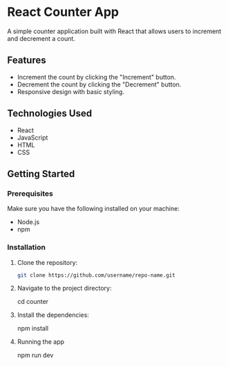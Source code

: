# React Counter App

A simple counter application built with React that allows users to increment and decrement a count.

## Features

- Increment the count by clicking the "Increment" button.
- Decrement the count by clicking the "Decrement" button.
- Responsive design with basic styling.

## Technologies Used

- React
- JavaScript
- HTML
- CSS

## Getting Started

### Prerequisites

Make sure you have the following installed on your machine:

- Node.js 
- npm 

### Installation

1. Clone the repository:

   ```bash
   git clone https://github.com/username/repo-name.git
2. Navigate to the project directory:
   
   cd counter
   
4. Install the dependencies:
   
   npm install
   
5. Running the app
   
   npm run dev
